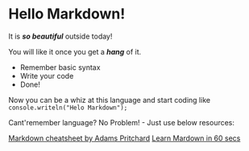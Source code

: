 # Hello Markdown!

It is ***so beautiful*** outside today!

You will like it once you get a ***hang*** of it.

* Remember basic syntax
* Write your code
* Done!

Now you can be a whiz at this language and start coding like `console.writeln("Helo Markdown");`

Cant'remember language? No Problem! - Just use below resources:

[Markdown cheatsheet by Adams Pritchard](http://www.microsoft.com)
[Learn Mardown in 60 secs](http://commonmark.org/help/)



